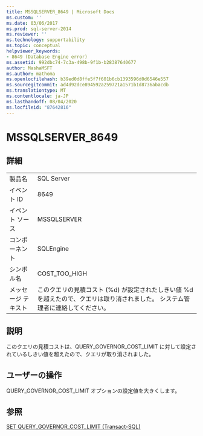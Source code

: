 ```yaml
---
title: MSSQLSERVER_8649 | Microsoft Docs
ms.custom: ''
ms.date: 03/06/2017
ms.prod: sql-server-2014
ms.reviewer: ''
ms.technology: supportability
ms.topic: conceptual
helpviewer_keywords:
- 8649 (Database Engine error)
ms.assetid: 992dbc74-7c3a-498b-9f1b-b28387640677
author: MashaMSFT
ms.author: mathoma
ms.openlocfilehash: b39ed0d8ffe5f7f601b6cb1393596d0d6546e557
ms.sourcegitcommit: ad4d92dce894592a259721a1571b1d8736abacdb
ms.translationtype: MT
ms.contentlocale: ja-JP
ms.lasthandoff: 08/04/2020
ms.locfileid: "87642816"
---
```

# <a name="mssqlserver_8649"></a>MSSQLSERVER_8649
    
## <a name="details"></a>詳細  
  
|||  
|-|-|  
|製品名|SQL Server|  
|イベント ID|8649|  
|イベント ソース|MSSQLSERVER|  
|コンポーネント|SQLEngine|  
|シンボル名|COST_TOO_HIGH|  
|メッセージ テキスト|このクエリの見積コスト (%d) が設定されたしきい値 %d を超えたので、クエリは取り消されました。 システム管理者に連絡してください。|  
  
## <a name="explanation"></a>説明  
 このクエリの見積コストは、QUERY_GOVERNOR_COST_LIMIT に対して設定されているしきい値を超えたので、クエリが取り消されました。  
  
## <a name="user-action"></a>ユーザーの操作  
 QUERY_GOVERNOR_COST_LIMIT オプションの設定値を大きくします。  
  
## <a name="see-also"></a>参照  
 [SET QUERY_GOVERNOR_COST_LIMIT &#40;Transact-SQL&#41;](/sql/t-sql/statements/set-query-governor-cost-limit-transact-sql)  
  
  
